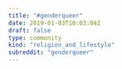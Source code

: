 ```yaml
---
title: "#genderqueer"
date: 2019-01-03T10:03:04Z
draft: false
type: community
kind: "religion_and_lifestyle"
subreddit: "genderqueer"
---
```


